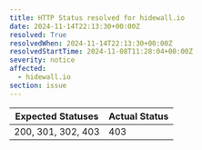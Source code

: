 ```yaml
---
title: HTTP Status resolved for hidewall.io
date: 2024-11-14T22:13:30+00:00Z
resolved: True
resolvedWhen: 2024-11-14T22:13:30+00:00Z
resolvedStartTime: 2024-11-08T11:28:04+00:00Z
severity: notice
affected:
  - hidewall.io
section: issue
---
```


| Expected Statuses | Actual Status  |
|-------------------|----------------|
| 200, 301, 302, 403 | 403 |
